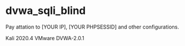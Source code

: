 # dvwa_sqli_blind

Pay attation to [YOUR IP], [YOUR PHPSESSID] and other configurations.

Kali 2020.4 VMware
DVWA-2.0.1
